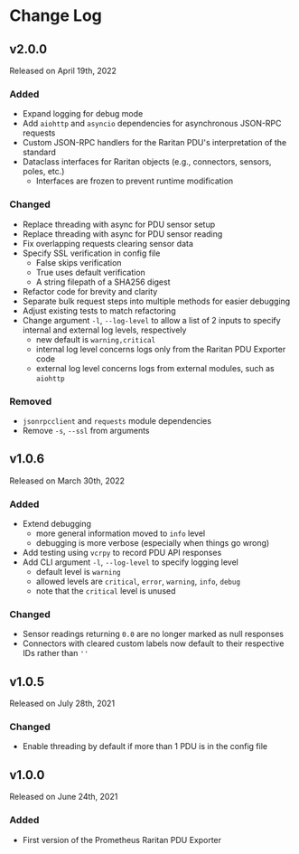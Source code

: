 # Change Log

## v2.0.0

Released on April 19th, 2022

### Added
  * Expand logging for debug mode
  * Add `aiohttp` and `asyncio` dependencies for asynchronous JSON-RPC requests
  * Custom JSON-RPC handlers for the Raritan PDU's interpretation of the standard
  * Dataclass interfaces for Raritan objects (e.g., connectors, sensors, poles, etc.)
    * Interfaces are frozen to prevent runtime modification

### Changed
  * Replace threading with async for PDU sensor setup
  * Replace threading with async for PDU sensor reading
  * Fix overlapping requests clearing sensor data
  * Specify SSL verification in config file
    * False skips verification
    * True uses default verification
    * A string filepath of a SHA256 digest
  * Refactor code for brevity and clarity
  * Separate bulk request steps into multiple methods for easier debugging
  * Adjust existing tests to match refactoring
  * Change argument `-l`, `--log-level` to allow a list of 2 inputs to specify internal and external log levels, respectively
    * new default is `warning,critical`
    * internal log level concerns logs only from the Raritan PDU Exporter code
    * external log level concerns logs from external modules, such as `aiohttp`

### Removed
  * `jsonrpcclient` and `requests` module dependencies
  * Remove `-s`, `--ssl` from arguments


## v1.0.6

Released on March 30th, 2022

### Added
  * Extend debugging
    * more general information moved to `info` level
    * debugging is more verbose (especially when things go wrong)
  * Add testing using `vcrpy` to record PDU API responses
  * Add CLI argument `-l`, `--log-level` to specify logging level
    * default level is `warning`
    * allowed levels are `critical`, `error`, `warning`, `info`, `debug`
    * note that the `critical` level is unused

### Changed
  * Sensor readings returning `0.0` are no longer marked as null responses
  * Connectors with cleared custom labels now default to their respective IDs rather than `''`


## v1.0.5

Released on July 28th, 2021

### Changed
  * Enable threading by default if more than 1 PDU is in the config file


## v1.0.0

Released on June 24th, 2021

### Added
  * First version of the Prometheus Raritan PDU Exporter
